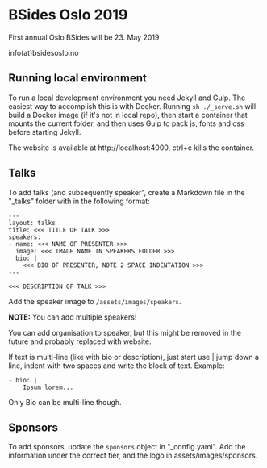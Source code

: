 # BSides Oslo 2019

First annual Oslo BSides will be 23. May 2019

info(at)bsidesoslo.no

## Running local environment

To run a local development environment you need Jekyll and Gulp. The easiest way to accomplish this is with Docker. Running `sh ./_serve.sh` will build a Docker image (if it's not in local repo), then start a container that mounts the current folder, and then uses Gulp to pack js, fonts and css before starting Jekyll. 

The website is available at http://localhost:4000, ctrl+c kills the container.


## Talks

To add talks (and subsequently speaker", create a Markdown file in the "_talks" folder with in the following format:

```
---
layout: talks
title: <<< TITLE OF TALK >>>
speakers:
- name: <<< NAME OF PRESENTER >>>
  image: <<< IMAGE NAME IN SPEAKERS FOLDER >>>
  bio: |
    <<< BIO OF PRESENTER, NOTE 2 SPACE INDENTATION >>>
---

<<< DESCRIPTION OF TALK >>>
```
Add the speaker image to `/assets/images/speakers`.

**NOTE:** You can add multiple speakers!

You can add organisation to speaker, but this might be removed in the future and probably replaced with website.


If text is multi-line (like with bio or description), just start use | jump down a line, indent with two spaces and write the block of text. Example:

```
- bio: |
    Ipsum lorem...
```

Only Bio can be multi-line though.

## Sponsors

To add sponsors, update the `sponsors` object in "_config.yaml". Add the information under the correct tier, and the logo in assets/images/sponsors.
